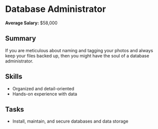 # Database Administrator

**Average Salary:** $58,000

## Summary
If you are meticulous about naming and tagging your photos and always keep your files backed up, then you might have the soul of a database administrator.

## Skills
- Organized and detail-oriented
- Hands-on experience with data

## Tasks
- Install, maintain, and secure databases and data storage
